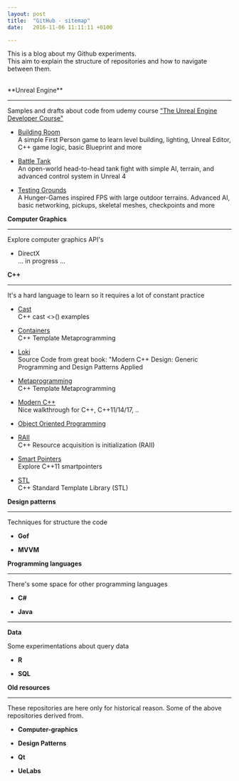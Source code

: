 ```yaml
---
layout: post
title:  "GitHub - sitemap"
date:   2016-11-06 11:11:11 +0100

---
```


This is a blog about my Github experiments.<br>
This aim to explain the structure of repositories and how to navigate between them.


<br/>
**Unreal Engine**

--- 

Samples and drafts about code from udemy course ["The Unreal Engine Developer Course"](https://www.udemy.com/unrealcourse/learn/v4/)


* [Building Room](https://github.com/NelsonBilber/ue4.udemy.unrealcourse.buildingroom) <br/> A simple First Person game to learn level building, lighting, Unreal Editor, C++ game logic, basic Blueprint and more

* [Battle Tank](https://github.com/NelsonBilber/ue4.udemy.unrealcourse.battletank) <br/> An open-world head-to-head tank fight with simple AI, terrain, and advanced control system in Unreal 4

* [Testing Grounds](https://github.com/NelsonBilber/ue4.udemy.unrealcourse.testinggrounds) <br/> A Hunger-Games inspired FPS with large outdoor terrains. Advanced AI, basic networking, pickups, skeletal meshes, checkpoints and more


**Computer Graphics**

--- 


Explore computer graphics API's


* DirectX <br/> ... in progress ...

 

**C++**

--- 

It's a hard language to learn so it requires a lot of constant practice

* [Cast](https://github.com/NelsonBilber/cpp.cast) <br/> C++ cast <>() examples 

* [Containers](https://github.com/NelsonBilber/cpp.containers) <br/> C++ Template Metaprogramming 
 
* [Loki](https://github.com/NelsonBilber/cpp.loki) <br/> Source Code from great book: "Modern C++ Design: Generic Programming and Design Patterns Applied 

* [Metaprogramming](https://github.com/NelsonBilber/cpp.metaprogramming)<br/> C++ Template Metaprogramming 

* [Modern C++](https://github.com/NelsonBilber/cpp.moderncpp) <br/> Nice walkthrough for C++, C++11/14/17, ..

* [Object Oriented Programming](https://github.com/NelsonBilber/cpp.oop) <br>

* [RAII](https://github.com/NelsonBilber/cpp.RAII) <br/>C++ Resource acquisition is initialization (RAII) 

* [Smart Pointers](https://github.com/NelsonBilber/cpp.smartpointers)<br/> Explore C++11 smartpointers 

* [STL](https://github.com/NelsonBilber/cpp.stl) <br/> C++ Standard Template Library (STL) 



**Design patterns**

---

Techniques for structure the code

* **Gof**

* **MVVM**



**Programming languages**

---


There's some space for other programming languages

* **C#**

* **Java**

---

**Data**

Some experimentations about query data

* **R** 

* **SQL**


**Old resources**

---


These repositories are here only for historical reason. Some of the above repositories derived from.
 
* **Computer-graphics**

* **Design Patterns**

* **Qt**

* **UeLabs**